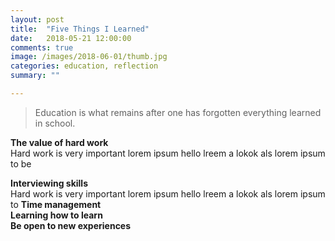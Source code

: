 ```yaml
---
layout: post
title:  "Five Things I Learned"
date:   2018-05-21 12:00:00
comments: true
image: /images/2018-06-01/thumb.jpg
categories: education, reflection
summary: ""

---
```


<blockquote> Education is what remains after one has forgotten everything
learned in school. </blockquote> 

<strong><b>The value of hard work </b></strong><br> 
Hard work is very important lorem ipsum hello lreem a lokok als lorem ipsum to
be

<strong>Interviewing skills </strong><br>
Hard work is very important lorem ipsum hello lreem a lokok als lorem ipsum to
<strong>Time management </strong><br>
<strong>Learning how to learn </strong><br>
<strong>Be open to new experiences </strong><br>

